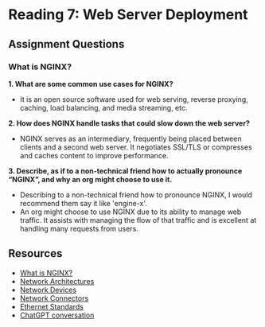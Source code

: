 # Reading 7: Web Server Deployment

## Assignment Questions

### What is NGINX?
**1. What are some common use cases for NGINX?**
- It is an open source software used for web serving, reverse proxying, caching, load balancing, and media streaming, etc. 

**2. How does NGINX handle tasks that could slow down the web server?**
- NGINX serves as an intermediary, frequently being placed between clients and a second web server. It negotiates SSL/TLS or compresses and caches content to improve performance. 

**3. Describe, as if to a non-technical friend how to actually pronounce “NGINX”, and why an org might choose to use it.**
- Describing to a non-technical friend how to pronounce NGINX, I would recommend them say it like 'engine-x'. 
- An org might choose to use NGINX due to its ability to manage web traffic. It assists with managing the flow of that traffic and is excellent at handling many requests from users. 

## Resources 
- [What is NGINX?](https://www.nginx.com/resources/glossary/nginx/)
- [Network Architectures](https://www.professormesser.com/network-plus/n10-008/n10-008-video/network-architectures-n10-008/)
- [Network Devices](https://www.professormesser.com/network-plus/n10-008/n10-008-video/networking-devices-n10-008/)
- [Network Connectors](https://www.professormesser.com/network-plus/n10-008/n10-008-video/network-connectors-2/)
- [Ethernet Standards](https://www.professormesser.com/network-plus/n10-008/n10-008-video/ethernet-standards-n10-008/)
- [ChatGPT conversation](https://chat.openai.com/share/0375b9f7-b023-4282-b631-9593223c856e)

